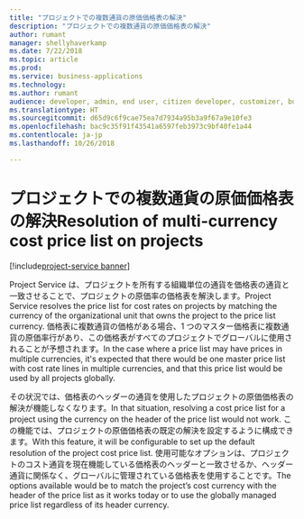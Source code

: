 ```yaml
---
title: "プロジェクトでの複数通貨の原価価格表の解決"
description: "プロジェクトでの複数通貨の原価価格表の解決"
author: rumant
manager: shellyhaverkamp
ms.date: 7/22/2018
ms.topic: article
ms.prod: 
ms.service: business-applications
ms.technology: 
ms.author: rumant
audience: developer, admin, end user, citizen developer, customizer, business analyst, IT pro
ms.translationtype: HT
ms.sourcegitcommit: d65d9c6f9cae75ea7d7934a95b3a9f67a9e10fe3
ms.openlocfilehash: bac9c35f91f43541a6597feb3973c9bf40fe1a44
ms.contentlocale: ja-jp
ms.lasthandoff: 10/26/2018

---
```

#  <a name="resolution-of-multi-currency-cost-price-list-on-projects"></a><span data-ttu-id="26ff3-103">プロジェクトでの複数通貨の原価価格表の解決</span><span class="sxs-lookup"><span data-stu-id="26ff3-103">Resolution of multi-currency cost price list on projects</span></span> 

[!include[project-service banner](../../../includes/project-service.md)]




<span data-ttu-id="26ff3-104">Project Service は、プロジェクトを所有する組織単位の通貨を価格表の通貨と一致させることで、プロジェクトの原価率の価格表を解決します。</span><span class="sxs-lookup"><span data-stu-id="26ff3-104">Project Service resolves the price list for cost rates on projects by matching the currency of the organizational unit that owns the project to the price list currency.</span></span> <span data-ttu-id="26ff3-105">価格表に複数通貨の価格がある場合、1 つのマスター価格表に複数通貨の原価率行があり、この価格表がすべてのプロジェクトでグローバルに使用されることが予想されます。</span><span class="sxs-lookup"><span data-stu-id="26ff3-105">In the case where a price list may have prices in multiple currencies, it's expected that there would be one master price list with cost rate lines in multiple currencies, and that this price list would be used by all projects globally.</span></span> 

<span data-ttu-id="26ff3-106">その状況では、価格表のヘッダーの通貨を使用したプロジェクトの原価価格表の解決が機能しなくなります。</span><span class="sxs-lookup"><span data-stu-id="26ff3-106">In that situation, resolving a cost price list for a project using the currency on the header of the price list would not work.</span></span> <span data-ttu-id="26ff3-107">この機能では、プロジェクトの原価価格表の既定の解決を設定するように構成できます。</span><span class="sxs-lookup"><span data-stu-id="26ff3-107">With this feature, it will be configurable to set up the default resolution of the project cost price list.</span></span> <span data-ttu-id="26ff3-108">使用可能なオプションは、プロジェクトのコスト通貨を現在機能している価格表のヘッダーと一致させるか、ヘッダー通貨に関係なく、グローバルに管理されている価格表を使用することです。</span><span class="sxs-lookup"><span data-stu-id="26ff3-108">The options available would be to match the project’s cost currency with the header of the price list as it works today or to use the globally managed price list regardless of its header currency.</span></span>  



